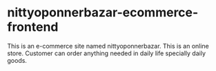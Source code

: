 # nittyoponnerbazar-ecommerce-frontend
This is an e-commerce site named nittyoponnerbazar. This is an online store. Customer can order anything needed in daily life specially daily goods. 

